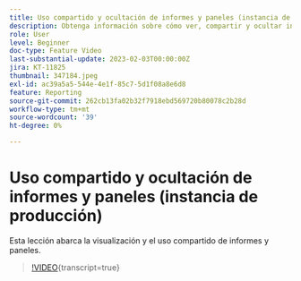 ```yaml
---
title: Uso compartido y ocultación de informes y paneles (instancia de producción)
description: Obtenga información sobre cómo ver, compartir y ocultar informes y paneles.
role: User
level: Beginner
doc-type: Feature Video
last-substantial-update: 2023-02-03T00:00:00Z
jira: KT-11825
thumbnail: 347184.jpeg
exl-id: ac39a5a5-544e-4e1f-85c7-5d1f08a8e6d8
feature: Reporting
source-git-commit: 262cb13fa02b32f7918ebd569720b80078c2b28d
workflow-type: tm+mt
source-wordcount: '39'
ht-degree: 0%

---
```


# Uso compartido y ocultación de informes y paneles (instancia de producción)

Esta lección abarca la visualización y el uso compartido de informes y paneles.

>[!VIDEO](https://video.tv.adobe.com/v/3431540/?learn=on&captions=spa){transcript=true}
